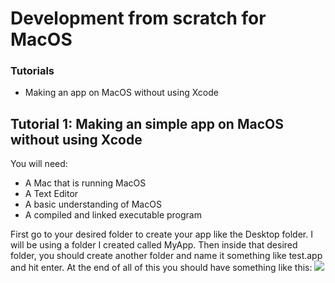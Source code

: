 # Development from scratch for MacOS

### Tutorials
* Making an app on MacOS without using Xcode

## Tutorial 1: Making an simple app on MacOS without using Xcode

You will need:
* A Mac that is running MacOS 
* A Text Editor
* A basic understanding of MacOS
* A compiled and linked executable program

First go to your desired folder to create your app like the Desktop folder. I will be using a folder I created called MyApp. Then inside that desired folder, you should create another folder and name it something like test.app and hit enter. At the end of all of this you should have something like this:
![](https://ibb.co/hYCvtCG)